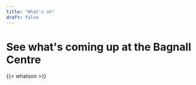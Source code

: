 ```yaml
---
title: "What's on"
draft: false
---
```


# See what's coming up at the Bagnall Centre

<div class="orangeline"></div>

{{< whatson >}}